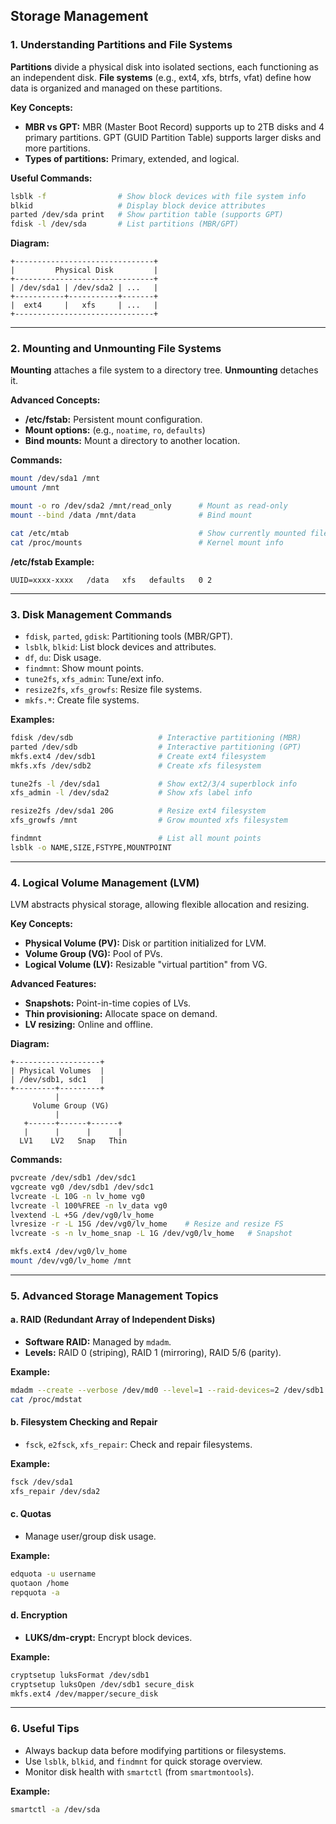 ## Storage Management

### 1. Understanding Partitions and File Systems

**Partitions** divide a physical disk into isolated sections, each functioning as an independent disk. **File systems** (e.g., ext4, xfs, btrfs, vfat) define how data is organized and managed on these partitions.

**Key Concepts:**
- **MBR vs GPT:** MBR (Master Boot Record) supports up to 2TB disks and 4 primary partitions. GPT (GUID Partition Table) supports larger disks and more partitions.
- **Types of partitions:** Primary, extended, and logical.

**Useful Commands:**
```bash
lsblk -f                # Show block devices with file system info
blkid                   # Display block device attributes
parted /dev/sda print   # Show partition table (supports GPT)
fdisk -l /dev/sda       # List partitions (MBR/GPT)
```

**Diagram:**
```
+-------------------------------+
|         Physical Disk         |
+-------------------------------+
| /dev/sda1 | /dev/sda2 | ...   |
+-----------+-----------+-------+
|  ext4     |   xfs     | ...   |
+-------------------------------+
```

---

### 2. Mounting and Unmounting File Systems

**Mounting** attaches a file system to a directory tree. **Unmounting** detaches it.

**Advanced Concepts:**
- **/etc/fstab:** Persistent mount configuration.
- **Mount options:** (e.g., `noatime`, `ro`, `defaults`)
- **Bind mounts:** Mount a directory to another location.

**Commands:**
```bash
mount /dev/sda1 /mnt
umount /mnt

mount -o ro /dev/sda2 /mnt/read_only      # Mount as read-only
mount --bind /data /mnt/data              # Bind mount

cat /etc/mtab                             # Show currently mounted filesystems
cat /proc/mounts                          # Kernel mount info
```

**/etc/fstab Example:**
```
UUID=xxxx-xxxx   /data   xfs   defaults   0 2
```

---

### 3. Disk Management Commands

- `fdisk`, `parted`, `gdisk`: Partitioning tools (MBR/GPT).
- `lsblk`, `blkid`: List block devices and attributes.
- `df`, `du`: Disk usage.
- `findmnt`: Show mount points.
- `tune2fs`, `xfs_admin`: Tune/ext info.
- `resize2fs`, `xfs_growfs`: Resize file systems.
- `mkfs.*`: Create file systems.

**Examples:**
```bash
fdisk /dev/sdb                   # Interactive partitioning (MBR)
parted /dev/sdb                  # Interactive partitioning (GPT)
mkfs.ext4 /dev/sdb1              # Create ext4 filesystem
mkfs.xfs /dev/sdb2               # Create xfs filesystem

tune2fs -l /dev/sda1             # Show ext2/3/4 superblock info
xfs_admin -l /dev/sda2           # Show xfs label info

resize2fs /dev/sda1 20G          # Resize ext4 filesystem
xfs_growfs /mnt                  # Grow mounted xfs filesystem

findmnt                          # List all mount points
lsblk -o NAME,SIZE,FSTYPE,MOUNTPOINT
```

---

### 4. Logical Volume Management (LVM)

LVM abstracts physical storage, allowing flexible allocation and resizing.

**Key Concepts:**
- **Physical Volume (PV):** Disk or partition initialized for LVM.
- **Volume Group (VG):** Pool of PVs.
- **Logical Volume (LV):** Resizable "virtual partition" from VG.

**Advanced Features:**
- **Snapshots:** Point-in-time copies of LVs.
- **Thin provisioning:** Allocate space on demand.
- **LV resizing:** Online and offline.

**Diagram:**
```
+-------------------+
| Physical Volumes  |
| /dev/sdb1, sdc1   |
+---------+---------+
          |
     Volume Group (VG)
          |
   +------+------+------+
   |      |      |      |
  LV1    LV2   Snap   Thin
```

**Commands:**
```bash
pvcreate /dev/sdb1 /dev/sdc1
vgcreate vg0 /dev/sdb1 /dev/sdc1
lvcreate -L 10G -n lv_home vg0
lvcreate -l 100%FREE -n lv_data vg0
lvextend -L +5G /dev/vg0/lv_home
lvresize -r -L 15G /dev/vg0/lv_home    # Resize and resize FS
lvcreate -s -n lv_home_snap -L 1G /dev/vg0/lv_home   # Snapshot

mkfs.ext4 /dev/vg0/lv_home
mount /dev/vg0/lv_home /mnt
```

---

### 5. Advanced Storage Management Topics

#### a. RAID (Redundant Array of Independent Disks)
- **Software RAID:** Managed by `mdadm`.
- **Levels:** RAID 0 (striping), RAID 1 (mirroring), RAID 5/6 (parity).

**Example:**
```bash
mdadm --create --verbose /dev/md0 --level=1 --raid-devices=2 /dev/sdb1 /dev/sdc1
cat /proc/mdstat
```

#### b. Filesystem Checking and Repair
- `fsck`, `e2fsck`, `xfs_repair`: Check and repair filesystems.

**Example:**
```bash
fsck /dev/sda1
xfs_repair /dev/sda2
```

#### c. Quotas
- Manage user/group disk usage.

**Example:**
```bash
edquota -u username
quotaon /home
repquota -a
```

#### d. Encryption
- **LUKS/dm-crypt:** Encrypt block devices.

**Example:**
```bash
cryptsetup luksFormat /dev/sdb1
cryptsetup luksOpen /dev/sdb1 secure_disk
mkfs.ext4 /dev/mapper/secure_disk
```

---

### 6. Useful Tips

- Always backup data before modifying partitions or filesystems.
- Use `lsblk`, `blkid`, and `findmnt` for quick storage overview.
- Monitor disk health with `smartctl` (from `smartmontools`).

**Example:**
```bash
smartctl -a /dev/sda
```